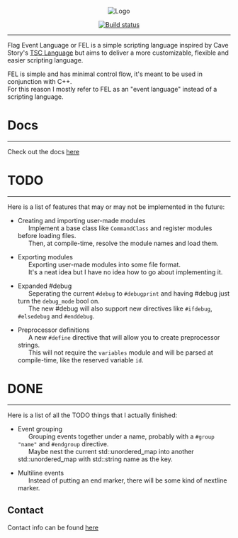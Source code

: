 
<p align="center"><img src="https://raw.githubusercontent.com/Lunatoid/FEL/master/docs/FEL-badge-dark.png" style="max-width:100%; height:auto;" alt="Logo"/></p>

<a href="https://ci.appveyor.com/project/Lunatoid/fel"><p align="center"><img src="https://ci.appveyor.com/api/projects/status/40a9g0j0uskbx1f1?svg=true" href="https://ci.appveyor.com/project/Lunatoid/fel" alt="Build status"/></p></a>

-----

Flag Event Language or FEL is a simple scripting language inspired by Cave Story's [TSC Language](http://www.cavestory.org/guides/basicmodding/guide/tsc.html) but aims to deliver a more customizable, flexible and easier scripting language.  

FEL is simple and has minimal control flow, it's meant to be used in conjunction with C++.    
For this reason I mostly refer to FEL as an "event language" instead of a scripting language.  

# Docs
-----
Check out the docs [here](https://lunatoid.github.io/FEL/)

# TODO
----
Here is a list of features that may or may not be implemented in the future:  

* Creating and importing user-made modules  
&nbsp;&nbsp;&nbsp;&nbsp;&nbsp;&nbsp;Implement a base class like `CommandClass` and register modules before loading files.  
&nbsp;&nbsp;&nbsp;&nbsp;&nbsp;&nbsp;Then, at compile-time, resolve the module names and load them.

* Exporting modules  
&nbsp;&nbsp;&nbsp;&nbsp;&nbsp;&nbsp;Exporting user-made modules into some file format.  
&nbsp;&nbsp;&nbsp;&nbsp;&nbsp;&nbsp;It's a neat idea but I have no idea how to go about implementing it.

* Expanded #debug  
&nbsp;&nbsp;&nbsp;&nbsp;&nbsp;&nbsp;Seperating the current `#debug` to `#debugprint` and having #debug just turn the `debug_mode` bool on.  
&nbsp;&nbsp;&nbsp;&nbsp;&nbsp;&nbsp;The new #debug will also support new directives like `#ifdebug`, `#elsedebug` and `#enddebug`.

* Preprocessor definitions  
&nbsp;&nbsp;&nbsp;&nbsp;&nbsp;&nbsp;A new `#define` directive that will allow you to create preprocessor strings.  
&nbsp;&nbsp;&nbsp;&nbsp;&nbsp;&nbsp;This will not require the `variables` module and will be parsed at compile-time, like the reserved variable `id`.  

# DONE
-----
Here is a list of all the TODO things that I actually finished:

* Event grouping  
&nbsp;&nbsp;&nbsp;&nbsp;&nbsp;&nbsp;Grouping events together under a name, probably with a `#group "name"` and `#endgroup` directive.  
&nbsp;&nbsp;&nbsp;&nbsp;&nbsp;&nbsp;Maybe nest the current std::unordered_map into another std::unordered_map with std::string name as the key.  

* Multiline events  
&nbsp;&nbsp;&nbsp;&nbsp;&nbsp;&nbsp;Instead of putting an end marker, there will be some kind of nextline marker.  

## Contact
Contact info can be found [here](https://lunatoid.github.io/)

